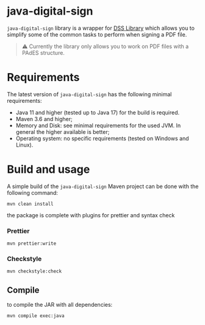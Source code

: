
# java-digital-sign
`java-digital-sign` library is a wrapper for [DSS Library](https://github.com/esig/dss)  which allows you to simplify some of the common tasks to perform when signing a PDF file.

> ⚠️ Currently the library only allows you to work on PDF files with a
> PAdES structure.

# Requirements
The latest version of `java-digital-sign` has the following minimal requirements:

-   Java 11 and higher (tested up to Java 17) for the build is required. 
-   Maven 3.6 and higher;
-   Memory and Disk: see minimal requirements for the used JVM. In general the higher available is better;
-   Operating system: no specific requirements (tested on Windows and Linux).

# Build and usage
A simple build of the `java-digital-sign` Maven project can be done with the following command:
```
mvn clean install
```
the package is complete with plugins for prettier and syntax check

### Prettier
```
mvn prettier:write
```

### Checkstyle
```
mvn checkstyle:check
```

## Compile

to compile the JAR with all dependencies:
```
mvn compile exec:java
```

